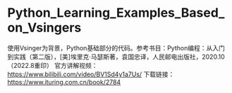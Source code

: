 # Python_Learning_Examples_Based_on_Vsingers
使用Vsinger为背景，Python基础部分的代码。参考书目：Python编程：从入门到实践（第二版），[美]埃里克·马瑟斯著，袁国忠译，人民邮电出版社，2020.10（2022.8重印）
官方讲解视频：https://www.bilibili.com/video/BV1Sd4y1a7Us/
下载链接：https://www.ituring.com.cn/book/2784
